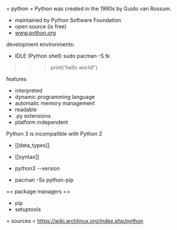 = python =
Python was created in the 1990s by Guido van Rossum.
* maintained by Python Software Foundation
* open source (is free)
* www.python.org


development environments:
* IDLE (Python shell)
sudo pacman -S tk

>>> print('hello world!')



features
* interpreted
* dynamic programming language
* automatic memory management
* readable
* .py extensions
* platform independent

Python 3 is incompatible with Python 2

* [[data_types]]
* [[syntax]]

* python3 --version
* pacman -Ss python-pip

== package managers ==
* pip
* setuptools

= sources =
https://wiki.archlinux.org/index.php/python
